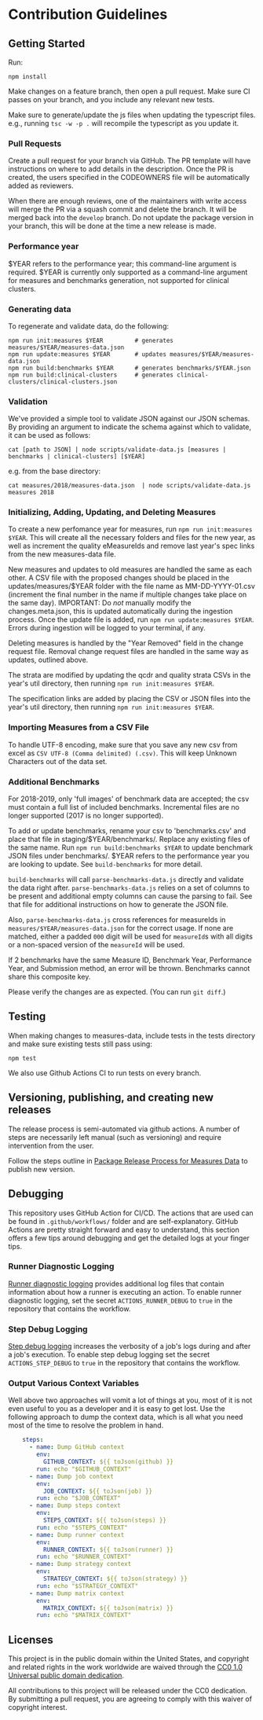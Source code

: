# Contribution Guidelines

## Getting Started

Run:
```
npm install
```

Make changes on a feature branch, then open a pull request. Make sure CI passes on your branch, and you include any relevant new tests.

Make sure to generate/update the js files when updating the typescript files. e.g., running `tsc -w -p .` will recompile the typescript as you update it.

### Pull Requests

Create a pull request for your branch via GitHub. The PR template will have instructions on where to add details in the description. Once the PR is created, the users specified in the CODEOWNERS file will be automatically added as reviewers. 

When there are enough reviews, one of the maintainers with write access will merge the PR via a squash commit and delete the branch. It will be merged back into the `develop` branch. Do not update the package version in your branch, this will be done at the time a new release is made.

### Performance year

$YEAR refers to the performance year; this command-line argument is required.  $YEAR is currently only supported as a command-line argument for measures and benchmarks generation, not supported for clinical clusters.

### Generating data
To regenerate and validate data, do the following:

```
npm run init:measures $YEAR         # generates measures/$YEAR/measures-data.json
npm run update:measures $YEAR       # updates measures/$YEAR/measures-data.json
npm run build:benchmarks $YEAR      # generates benchmarks/$YEAR.json
npm run build:clinical-clusters     # generates clinical-clusters/clinical-clusters.json
```

### Validation

We've provided a simple tool to validate JSON against our JSON schemas. By providing an argument to indicate the schema against which to validate, it can be used as follows:
```
cat [path to JSON] | node scripts/validate-data.js [measures | benchmarks | clinical-clusters] [$YEAR]
```
e.g. from the base directory:
```
cat measures/2018/measures-data.json  | node scripts/validate-data.js measures 2018
```
### Initializing, Adding, Updating, and Deleting Measures

To create a new perfomance year for measures, run `npm run init:measures $YEAR`. This will create all the necessary folders and files for the new year, as well as increment the quality eMeasureIds and remove last year's spec links from the new measures-data file.

New measures and updates to old measures are handled the same as each other. A CSV file with the proposed changes should be placed in the updates/measures/$YEAR folder with the file name as MM-DD-YYYY-01.csv (increment the final number in the name if multiple changes take place on the same day). IMPORTANT: Do *not* manually modify the changes.meta.json, this is updated automatically during the ingestion process. Once the update file is added, run `npm run update:measures $YEAR`. Errors during ingestion will be logged to your terminal, if any.

Deleting measures is handled by the "Year Removed" field in the change request file. Removal change request files are handled in the same way as updates, outlined above.

The strata are modified by updating the qcdr and quality strata CSVs in the year's util directory, then running `npm run init:measures $YEAR`.

The specification links are added by placing the CSV or JSON files into the year's util directory, then running `npm run init:measures $YEAR`.

### Importing Measures from a CSV File

To handle UTF-8 encoding, make sure that you save any new csv from excel as `CSV UTF-8 (Comma delimited) (.csv)`. This will keep Unknown Characters out of the data set.

### Additional Benchmarks

For 2018-2019, only 'full images' of benchmark data are accepted; the csv must contain a full list of included benchmarks. Incremental files are no longer supported (2017 is no longer supported).

  To add or update benchmarks, rename your csv to 'benchmarks.csv'
  and place that file in staging/$YEAR/benchmarks/. 
  Replace any existing files of the same name.
  Run `npm run build:benchmarks $YEAR` to update benchmark JSON files under benchmarks/.
  $YEAR refers to the performance year you are looking to update. 
  See `build-benchmarks` for more detail.

  `build-benchmarks` will call `parse-benchmarks-data.js` directly and validate the data right after. 
  `parse-benchmarks-data.js` relies on a set of columns to be present and additional empty columns can cause the parsing to fail.
   See that file for additional instructions on how to generate the JSON file.
  
  Also, `parse-benchmarks-data.js` cross references for measureIds in `measures/$YEAR/measures-data.json` for the correct usage. If none are matched, either a padded `000` digit will be used for `measureId`s with all digits or a non-spaced version of the `measureId` will be used.

  If 2 benchmarks have the same Measure ID, Benchmark Year, Performance Year, and Submission method, an error will be thrown. Benchmarks cannot share this composite key.

  Please verify the changes are as expected. (You can run `git diff`.)

## Testing

When making changes to measures-data, include tests in the tests directory and make sure existing tests still pass using:

```
npm test
```

We also use Github Actions CI to run tests on every branch.

## Versioning, publishing, and creating new releases

The release process is semi-automated via github actions. A number of steps are necessarily left manual (such as versioning) and require intervention from the user.

Follow the steps outline in [Package Release Process for Measures Data](https://confluence.cms.gov/x/Wm-gI) to publish new version.

## Debugging

This repository uses GitHub Action for CI/CD. The actions that are used can be found in `.github/workflows/` folder and are self-explanatory. GitHub Actions are pretty straight forward and easy to understand, this section offers a few tips around debugging and get the detailed logs at your finger tips. 
 
### Runner Diagnostic Logging

[Runner diagnostic logging](https://help.github.com/en/actions/automating-your-workflow-with-github-actions/managing-a-workflow-run#enabling-runner-diagnostic-logging) provides additional log files that contain information about how a runner is executing an action.
To enable runner diagnostic logging, set the secret `ACTIONS_RUNNER_DEBUG` to `true` in the repository that contains the workflow.

### Step Debug Logging

[Step debug logging](https://help.github.com/en/actions/automating-your-workflow-with-github-actions/managing-a-workflow-run#enabling-step-debug-logging) increases the verbosity of a job's logs during and after a job's execution.
To enable step debug logging set the secret `ACTIONS_STEP_DEBUG` to `true` in the repository that contains the workflow.

### Output Various Context Variables
Well above two approaches will vomit a lot of things at you, most of it is not even useful to you as a developer and it is easy to get lost. Use the following approach to dump the context data, which is all what you need most of the time to resolve the problem in hand.
```yml
    steps:
      - name: Dump GitHub context
        env:
          GITHUB_CONTEXT: ${{ toJson(github) }}
        run: echo "$GITHUB_CONTEXT"
      - name: Dump job context
        env:
          JOB_CONTEXT: ${{ toJson(job) }}
        run: echo "$JOB_CONTEXT"
      - name: Dump steps context
        env:
          STEPS_CONTEXT: ${{ toJson(steps) }}
        run: echo "$STEPS_CONTEXT"
      - name: Dump runner context
        env:
          RUNNER_CONTEXT: ${{ toJson(runner) }}
        run: echo "$RUNNER_CONTEXT"
      - name: Dump strategy context
        env:
          STRATEGY_CONTEXT: ${{ toJson(strategy) }}
        run: echo "$STRATEGY_CONTEXT"
      - name: Dump matrix context
        env:
          MATRIX_CONTEXT: ${{ toJson(matrix) }}
        run: echo "$MATRIX_CONTEXT"
```

## Licenses

This project is in the public domain within the United States, and copyright and related rights in the work worldwide are waived through the [CC0 1.0 Universal public domain dedication](https://creativecommons.org/publicdomain/zero/1.0/).

All contributions to this project will be released under the CC0 dedication. By submitting a pull request, you are agreeing to comply with this waiver of copyright interest.
